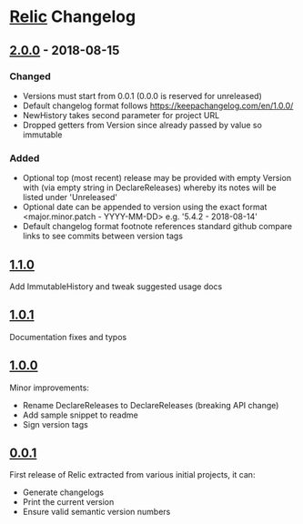 # [Relic](https://github.com/monax/relic) Changelog
## [2.0.0] - 2018-08-15
### Changed
- Versions must start from 0.0.1 (0.0.0 is reserved for unreleased)
- Default changelog format follows https://keepachangelog.com/en/1.0.0/
- NewHistory takes second parameter for project URL
- Dropped getters from Version since already passed by value so immutable

### Added
- Optional top (most recent) release may be provided with empty Version with (via empty string in DeclareReleases) whereby its notes will be listed under 'Unreleased'
- Optional date can be appended to version using the exact format <major.minor.patch - YYYY-MM-DD> e.g. '5.4.2 - 2018-08-14'
- Default changelog format footnote references standard github compare links to see commits between version tags


## [1.1.0]
Add ImmutableHistory and tweak suggested usage docs

## [1.0.1]
Documentation fixes and typos

## [1.0.0]
Minor improvements:
- Rename DeclareReleases to DeclareReleases (breaking API change)
- Add sample snippet to readme
- Sign version tags


## [0.0.1]
First release of Relic extracted from various initial projects, it can:
- Generate changelogs
- Print the current version
- Ensure valid semantic version numbers


[2.0.0]: https://github.com/monax/relic/compare/v1.1.0...v2.0.0
[1.1.0]: https://github.com/monax/relic/compare/v1.0.1...v1.1.0
[1.0.1]: https://github.com/monax/relic/compare/v1.0.0...v1.0.1
[1.0.0]: https://github.com/monax/relic/compare/v0.0.1...v1.0.0
[0.0.1]: https://github.com/monax/relic/commits/v0.0.1
